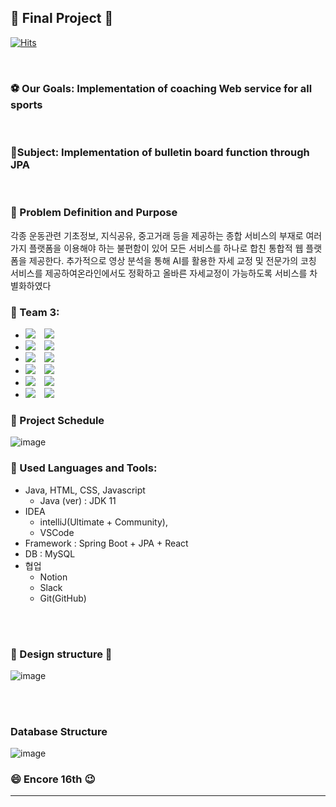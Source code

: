 ## 👋 Final Project 👋

[![Hits](https://hits.seeyoufarm.com/api/count/incr/badge.svg?url=https%3A%2F%2Fgithub.com%2FEncore-FinalProject-Team3%2FFinalProject&count_bg=%2379C83D&title_bg=%23555555&icon=&icon_color=%23E7E7E7&title=hits&edge_flat=false)](https://hits.seeyoufarm.com)

    
<br />

### :soccer: Our Goals: Implementation of coaching Web service for all sports

<br />


### :microphone:Subject: Implementation of bulletin board function through JPA

<br />

### 🔑 Problem Definition and Purpose
각종 운동관련 기초정보, 지식공유, 중고거래 등을 제공하는 종합 
서비스의 부재로 여러가지 플랫폼을 이용해야 하는 불편함이 있어 모든 
서비스를 하나로 합친 통합적 웹 플랫폼을 제공한다. 추가적으로 영상 
분석을 통해 AI를 활용한 자세 교정 및 전문가의 코칭 서비스를 
제공하여온라인에서도 정확하고 올바른 자세교정이 가능하도록 서비스를 
차별화하였다

### :two_men_holding_hands: Team 3: 

* <img 
          src="https://img.shields.io/badge/Yaryung-BE,DBA-blue"/>
          <a href="https://www.instagram.com/difud1106/?hl=ko">
    <img 
        src="http://img.shields.io/badge/-difud1106-white?style=flat&logo=Instagram&link=https://instagram.com/alpox.dev/"
        style="height : auto; margin-left : 10px; margin-right : 10px;"/>
</a><br />
*  <img 
          src="https://img.shields.io/badge/Yongki-PM, BE ,DB-blue"/>
          <a href="https://www.instagram.com/yongki__cho/?hl=ko">
    <img 
        src="http://img.shields.io/badge/-yongki___cho-white?style=flat&logo=Instagram&link=https://instagram.com/alpox.dev/"
        style="height : auto; margin-left : 10px; margin-right : 10px;"/>
</a><br />
*  <img 
          src="https://img.shields.io/badge/Raehyeon-BE,DB-blue"/>
          <a href="https://www.instagram.com/raehyeon._.a/?hl=ko">
    <img 
        src="http://img.shields.io/badge/-raehyeon._.a-white?style=flat&logo=Instagram&link=https://instagram.com/alpox.dev/"
        style="height : auto; margin-left : 10px; margin-right : 10px;"/>
</a><br />
* <img 
          src="https://img.shields.io/badge/Jaeyeon-FE,DB-blue"/>
          <a href="https://www.instagram.com/choco_jaeny/?hl=ko">
    <img 
        src="http://img.shields.io/badge/-choco_jaeny-white?style=flat&logo=Instagram&link=https://instagram.com/alpox.dev/"
        style="height : auto; margin-left : 10px; margin-right : 10px;"/>
</a><br />
* <img 
          src="https://img.shields.io/badge/Jaekyun-BE,DB-blue"/>
          <a href="https://www.instagram.com/xi_kyun/?hl=ko">
    <img 
        src="http://img.shields.io/badge/-xi_kyun-white?style=flat&logo=Instagram&link=https://instagram.com/alpox.dev/"
        style="height : auto; margin-left : 10px; margin-right : 10px;"/>
</a><br />
* <img 
          src="https://img.shields.io/badge/Yeji-BE,DB-green"/> <a href="https://www.instagram.com/yeji6_5/?hl=ko">
    <img 
        src="http://img.shields.io/badge/-yeji6_5-white?style=flat&logo=Instagram&link=https://instagram.com/alpox.dev/"
        style="height : auto; margin-left : 10px; margin-right : 10px;"/>
</a><br />

### 📆 Project Schedule
![image](https://user-images.githubusercontent.com/92202707/159969738-ebf3ec85-b7cf-4d2f-b3b9-2e14e2d4a30e.png)
<br />

### :wrench: Used  Languages and Tools: 
 - Java, HTML, CSS, Javascript
    - Java (ver) : JDK 11
- IDEA 
    - intelliJ(Ultimate + Community),
    - VSCode
- Framework : Spring Boot + JPA + React
- DB : MySQL
- 협업
    - Notion
    - Slack
    - Git(GitHub)


<br />
<br />

### :mag_right: Design structure :nut_and_bolt:
![image](https://user-images.githubusercontent.com/92202707/159971078-d7ff859f-a8e7-42eb-ae4d-3fa21e110b5b.png)

<br />
<br />



### Database Structure

![image](https://user-images.githubusercontent.com/92202707/159972983-34067c09-3c20-452e-9a3c-19848c6f69b2.png)





### :smile: Encore 16th :wink:
-----------------------------

